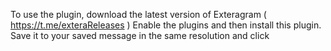 To use the plugin, download the latest version of Exteragram ( https://t.me/exteraReleases )
Enable the plugins and then install this plugin. Save it to your saved message in the same resolution and click
